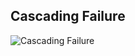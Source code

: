 
## Cascading Failure

![Cascading Failure](slides/resources/images/cascade.png "Cascading Failure")
